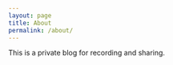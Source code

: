 ```yaml
---
layout: page
title: About
permalink: /about/
---
```


This is a private blog for recording and sharing.
